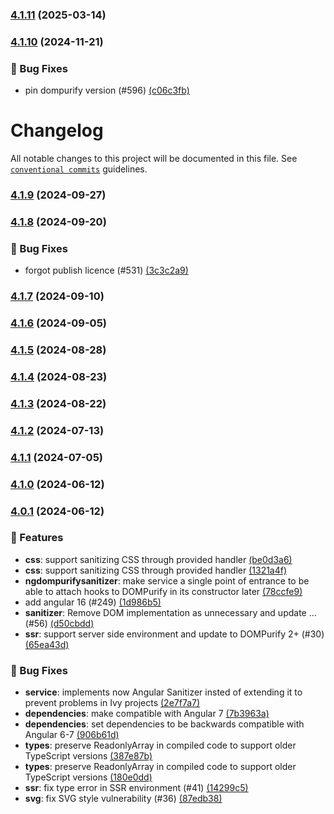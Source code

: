### [4.1.11](https://github.com/taiga-family/ng-dompurify/compare/v4.1.10...v4.1.11) (2025-03-14)

### [4.1.10](https://github.com/taiga-family/ng-dompurify/compare/v4.1.9...v4.1.10) (2024-11-21)

### 🐞 Bug Fixes

- pin dompurify version (#596)
  [(c06c3fb)](https://github.com/taiga-family/ng-dompurify/commit/c06c3fbdbffd88af082cec70848b841aaad4148f)

# Changelog

All notable changes to this project will be documented in this file. See
[`conventional commits`](https://www.conventionalcommits.org/) guidelines.

### [4.1.9](https://github.com/taiga-family/ng-dompurify/compare/v4.1.8...v4.1.9) (2024-09-27)

### [4.1.8](https://github.com/taiga-family/ng-dompurify/compare/v4.1.7...v4.1.8) (2024-09-20)

### 🐞 Bug Fixes

- forgot publish licence (#531)
  [(3c3c2a9)](https://github.com/taiga-family/ng-dompurify/commit/3c3c2a9bced3c4cbd71b4f12f90849f578a9759a)

### [4.1.7](https://github.com/taiga-family/ng-dompurify/compare/v4.1.6...v4.1.7) (2024-09-10)

### [4.1.6](https://github.com/taiga-family/ng-dompurify/compare/v4.1.5...v4.1.6) (2024-09-05)

### [4.1.5](https://github.com/taiga-family/ng-dompurify/compare/v4.1.4...v4.1.5) (2024-08-28)

### [4.1.4](https://github.com/taiga-family/ng-dompurify/compare/v4.1.3...v4.1.4) (2024-08-23)

### [4.1.3](https://github.com/taiga-family/ng-dompurify/compare/v4.1.2...v4.1.3) (2024-08-22)

### [4.1.2](https://github.com/taiga-family/ng-dompurify/compare/v4.1.1...v4.1.2) (2024-07-13)

### [4.1.1](https://github.com/taiga-family/ng-dompurify/compare/v4.1.0...v4.1.1) (2024-07-05)

### [4.1.0](https://github.com/taiga-family/ng-dompurify/compare/v4.0.1...v4.1.0) (2024-06-12)

### [4.0.1]() (2024-06-12)

### 🚀 Features

- **css**: support sanitizing CSS through provided handler
  [(be0d3a6)](https://github.com/taiga-family/ng-dompurify/commit/be0d3a61c2f93be8283dab6986a076aa53edea21)
- **css**: support sanitizing CSS through provided handler
  [(1321a4f)](https://github.com/taiga-family/ng-dompurify/commit/1321a4fba4beefcb6658b8aac6e4f1b01b4d7df9)
- **ngdompurifysanitizer**: make service a single point of entrance to be able to attach hooks to DOMPurify in its
  constructor later
  [(78ccfe9)](https://github.com/taiga-family/ng-dompurify/commit/78ccfe9b6e0b43e11894568ed41bbfbc228343a7)
- add angular 16 (#249)
  [(1d986b5)](https://github.com/taiga-family/ng-dompurify/commit/1d986b570fde4d004f60448e6846d6ef0952518c)
- **sanitizer**: Remove DOM implementation as unnecessary and update … (#56)
  [(d50cbdd)](https://github.com/taiga-family/ng-dompurify/commit/d50cbdd972598da056d32400a06a1d6cbe692a34)
- **ssr**: support server side environment and update to DOMPurify 2+ (#30)
  [(65ea43d)](https://github.com/taiga-family/ng-dompurify/commit/65ea43da03ad325467c76df98d1f4e1d79a4bc8c)

### 🐞 Bug Fixes

- **service**: implements now Angular Sanitizer insted of extending it to prevent problems in Ivy projects
  [(2e7f7a7)](https://github.com/taiga-family/ng-dompurify/commit/2e7f7a779bdddb010eeee9ea9caba8abf748a0b6)
- **dependencies**: make compatible with Angular 7
  [(7b3963a)](https://github.com/taiga-family/ng-dompurify/commit/7b3963ac0157aadd2d6a2f1a43b1f450f9803e2a)
- **dependencies**: set dependencies to be backwards compatible with Angular 6-7
  [(906b61d)](https://github.com/taiga-family/ng-dompurify/commit/906b61d61a9ce4f2a8d9ee895af4d646643005b2)
- **types**: preserve ReadonlyArray in compiled code to support older TypeScript versions
  [(387e87b)](https://github.com/taiga-family/ng-dompurify/commit/387e87b1bd68f0d92b8ca9cb70caccef2c2ea5f1)
- **types**: preserve ReadonlyArray in compiled code to support older TypeScript versions
  [(180e0dd)](https://github.com/taiga-family/ng-dompurify/commit/180e0ddf81810be6fa86b69876dfcddf748a7ede)
- **ssr**: fix type error in SSR environment (#41)
  [(14299c5)](https://github.com/taiga-family/ng-dompurify/commit/14299c577ed4c9ea9a17dc1549bf996dbc4a8041)
- **svg**: fix SVG style vulnerability (#36)
  [(87edb38)](https://github.com/taiga-family/ng-dompurify/commit/87edb38c77bb37e422767ef6e8e2dffe10a29e6b)
